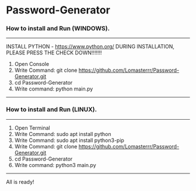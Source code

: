 # Password-Generator
### How to install and Run (WINDOWS).
---------------------------------------------------------------------------------------
INSTALL PYTHON - https://www.python.org/ 
DURING INSTALLATION, PLEASE PRESS THE CHECK DOWN!!!!!!!
1. Open Console
2. Write Command: git clone https://github.com/Lomasterrr/Password-Generator.git
2. cd Password-Generator
5. Write command: python main.py
---------------------------------------------------------------------------------------

### How to install and Run (LINUX).
---------------------------------------------------------------------------------------
1. Open Terminal
2. Write Command: sudo apt install python
3. Write Command: sudo apt install python3-pip
4. Write Command: git clone https://github.com/Lomasterrr/Password-Generator.git
5. cd Password-Generator
6. Write command: python3 main.py
---------------------------------------------------------------------------------------
All is ready!


